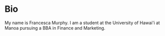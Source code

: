# Bio
My name is Francesca Murphy. I am a student at the University of Hawai'i at Manoa pursuing a BBA in Finance and Marketing. 
